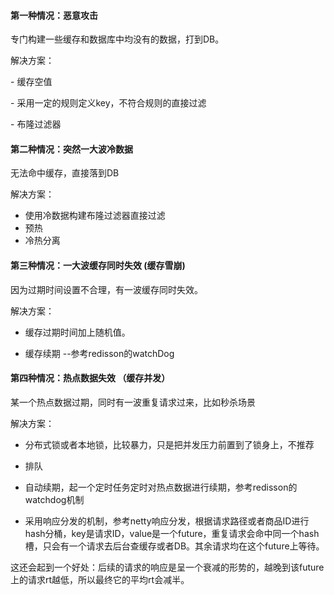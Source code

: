 #### 第一种情况：恶意攻击

专门构建一些缓存和数据库中均没有的数据，打到DB。

解决方案：

\- 缓存空值

\- 采用一定的规则定义key，不符合规则的直接过滤

\- 布隆过滤器

#### 第二种情况：突然一大波冷数据

无法命中缓存，直接落到DB

解决方案：

- 使用冷数据构建布隆过滤器直接过滤
- 预热
- 冷热分离

#### 第三种情况：一大波缓存同时失效   (缓存雪崩)

因为过期时间设置不合理，有一波缓存同时失效。

解决方案：

- 缓存过期时间加上随机值。

- 缓存续期 --参考redisson的watchDog

#### 第四种情况：热点数据失效   （缓存并发）

某一个热点数据过期，同时有一波重复请求过来，比如秒杀场景

解决方案：

- 分布式锁或者本地锁，比较暴力，只是把并发压力前置到了锁身上，不推荐

- 排队

- 自动续期，起一个定时任务定时对热点数据进行续期，参考redisson的watchdog机制

- 采用响应分发的机制，参考netty响应分发，根据请求路径或者商品ID进行hash分桶，key是请求ID，value是一个future，重复请求会命中同一个hash槽，只会有一个请求去后台查缓存或者DB。其余请求均在这个future上等待。

这还会起到一个好处：后续的请求的响应是呈一个衰减的形势的，越晚到该future上的请求rt越低，所以最终它的平均rt会减半。